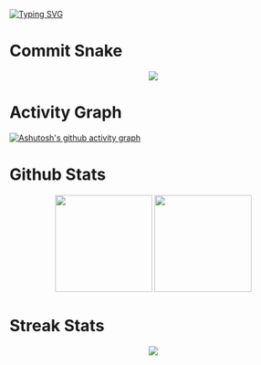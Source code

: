 
[![Typing SVG](https://readme-typing-svg.demolab.com?font=Fira+Code&pause=1000&color=000000&width=435&lines=%E5%90%AC%EF%BC%81+%E8%BF%99%E4%BA%9B%E4%BB%A3%E7%A0%81%E6%9C%89%E5%A3%B0%E9%9F%B3%EF%BC%81)](https://git.io/typing-svg)

# Commit Snake
<div align="center"><img src="https://raw.githubusercontent.com/luyao777/luyao777/main/assets/github-contribution-grid-snake.svg" ></div>


# Activity Graph
[![Ashutosh's github activity graph](https://github-readme-activity-graph.cyclic.app/graph?username=luyao777&theme=vue&bg_color=ffffff)](https://github.com/luyao777/github-readme-activity-graph)

# Github Stats
<div align="center">
<span>  </span>
<img height="170px" src="https://github-readme-stats.vercel.app/api?username=luyao777" /><span>  </span><img height="170px" src="https://github-readme-stats.vercel.app/api/top-langs/?username=luyao777&layout=compact&langs_count=8" />
<span>  </span>
</div>

# Streak Stats
<div align="center">
    <img  src="https://github-readme-streak-stats.herokuapp.com/?user=luyao777" />
</div>

